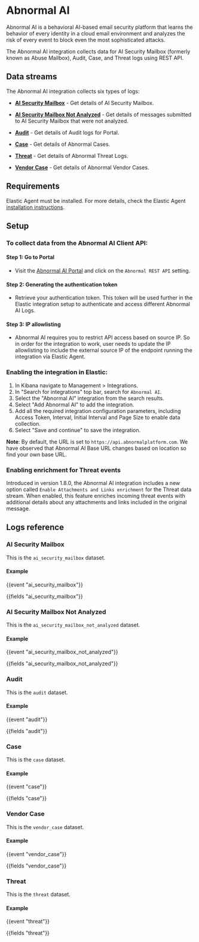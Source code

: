 # Abnormal AI

Abnormal AI is a behavioral AI-based email security platform that learns the behavior of every identity in a cloud email environment and analyzes the risk of every event to block even the most sophisticated attacks.

The Abnormal AI integration collects data for AI Security Mailbox (formerly known as Abuse Mailbox), Audit, Case, and Threat logs using REST API.

## Data streams

The Abnormal AI integration collects six types of logs:

- **[AI Security Mailbox](https://app.swaggerhub.com/apis-docs/abnormal-security/abx/1.4.3#/AI%20Security%20Mailbox%20(formerly%20known%20as%20Abuse%20Mailbox))** - Get details of AI Security Mailbox.

- **[AI Security Mailbox Not Analyzed](https://app.swaggerhub.com/apis/abnormal-security/abx/1.4.3#/AI%20Security%20Mailbox%20(formerly%20known%20as%20Abuse%20Mailbox)/v1_abuse_mailbox_not_analyzed_retrieve)** - Get details of messages submitted to AI Security Mailbox that were not analyzed.

- **[Audit](https://app.swaggerhub.com/apis-docs/abnormal-security/abx/1.4.3#/Audit%20Logs)** - Get details of Audit logs for Portal.

- **[Case](https://app.swaggerhub.com/apis-docs/abnormal-security/abx/1.4.3#/Cases)** - Get details of Abnormal Cases.

- **[Threat](https://app.swaggerhub.com/apis-docs/abnormal-security/abx/1.4.3#/Threats)** - Get details of Abnormal Threat Logs.

- **[Vendor Case](https://app.swaggerhub.com/apis-docs/abnormal-security/abx/1.4.3#/Vendors)** - Get details of Abnormal Vendor Cases.

## Requirements

Elastic Agent must be installed. For more details, check the Elastic Agent [installation instructions](docs-content://reference/fleet/install-elastic-agents.md).

## Setup

### To collect data from the Abnormal AI Client API:

#### Step 1: Go to Portal
* Visit the [Abnormal AI Portal](https://portal.abnormalsecurity.com/home/settings/integrations) and click on the `Abnormal REST API` setting.

#### Step 2: Generating the authentication token
* Retrieve your authentication token. This token will be used further in the Elastic integration setup to authenticate and access different Abnormal AI Logs.

#### Step 3: IP allowlisting
* Abnormal AI requires you to restrict API access based on source IP. So in order for the integration to work, user needs to update the IP allowlisting to include the external source IP of the endpoint running the integration via Elastic Agent.

### Enabling the integration in Elastic:

1. In Kibana navigate to Management > Integrations.
2. In "Search for integrations" top bar, search for `Abnormal AI`.
3. Select the "Abnormal AI" integration from the search results.
4. Select "Add Abnormal AI" to add the integration.
5. Add all the required integration configuration parameters, including Access Token, Interval, Initial Interval and Page Size to enable data collection.
6. Select "Save and continue" to save the integration.

**Note**: By default, the URL is set to `https://api.abnormalplatform.com`. We have observed that Abnormal AI Base URL changes based on location so find your own base URL.

### Enabling enrichment for Threat events

Introduced in version 1.8.0, the Abnormal AI integration includes a new option called `Enable Attachments and Links enrichment` for the Threat data stream. When enabled, this feature enriches incoming threat events with additional details about any attachments and links included in the original message.

## Logs reference

### AI Security Mailbox

This is the `ai_security_mailbox` dataset.

#### Example

{{event "ai_security_mailbox"}}

{{fields "ai_security_mailbox"}}

### AI Security Mailbox Not Analyzed

This is the `ai_security_mailbox_not_analyzed` dataset.

#### Example

{{event "ai_security_mailbox_not_analyzed"}}

{{fields "ai_security_mailbox_not_analyzed"}}

### Audit

This is the `audit` dataset.

#### Example

{{event "audit"}}

{{fields "audit"}}

### Case

This is the `case` dataset.

#### Example

{{event "case"}}

{{fields "case"}}

### Vendor Case

This is the `vendor_case` dataset.

#### Example

{{event "vendor_case"}}

{{fields "vendor_case"}}

### Threat

This is the `threat` dataset.

#### Example

{{event "threat"}}

{{fields "threat"}}
